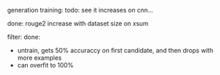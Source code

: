 generation training:
todo:
see it increases on cnn...

done:
rouge2 increase with dataset size on xsum

filter:
done:

* untrain, gets 50% accuraccy on first candidate, and then drops with more examples
* can overfit to 100% 